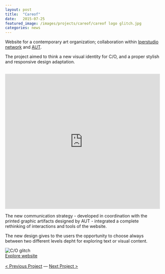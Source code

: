 ```yaml
---
layout: post
title:  "Careof"
date:   2015-07-25
featured_image: /images/projects/careof/careof logo glitch.jpg
categories: news
---
```


Website for a contemporary art organization; collaboration within <a href="https://www.iperstudio.net/" target="_blank">Iperstudio network</a> and <a href="http://www.98800.org/" target="_blank"> AUT</a>.

The project aimed to think a new visual identity for C/O, and a proper stylish and responsive design adaptation.

<br>
<iframe src="https://player.vimeo.com/video/150954036?color=e74c3c&title=0&byline=0&portrait=0" width="100%" height="440" frameborder="0" webkitallowfullscreen mozallowfullscreen allowfullscreen></iframe>
<br>

The new communication strategy - developed in coordination with the printed graphic artifacts designed by AUT - integrated a complete rethinking of interactions and tools of the website.

The new design gives to the users the opportunity to choose always between two different levels depht for exploring text or visual content.

<img src="http://payload399.cargocollective.com/1/10/325579/10282961/output_UuELbY.gif" alt="C/O glitch">
<br>
<a href="https://www.careof.org/" target="_blank" class="button">Explore website</a>

<br>
<br>
<a href="http://fabriziogoglia.com//news/1972/09/14/Pioneer%20Plaque.html">< Previous Project</a> — <a href="http://fabriziogoglia.com//news/2015/06/01/Venice%20Forward%20Future.html">Next Project ></a>
